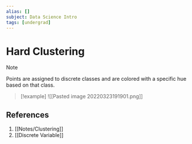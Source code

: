 ```yaml
---
alias: []
subject: Data Science Intro
tags: [undergrad]
---
```

# Hard Clustering


> [!note]
> Points are assigned to discrete classes and are colored with a specific hue based on that class.

> [!example]
> ![[Pasted image 20220323191901.png]]

## References
1. [[Notes/Clustering]]
2. [[Discrete Variable]]